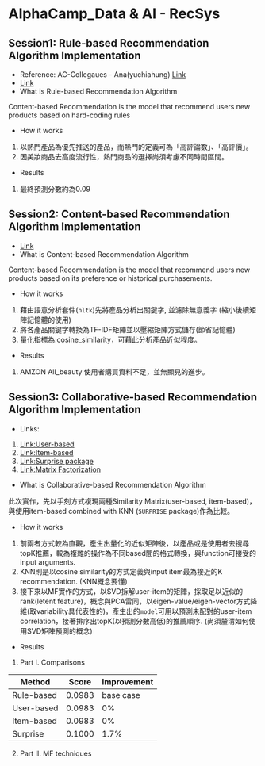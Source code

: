 # AlphaCamp_Data & AI - RecSys

## Session1: Rule-based Recommendation Algorithm Implementation
* Reference: AC-Collegaues - Ana(yuchiahung) [Link](https://github.com/yuchiahung/data-course-sample/blob/main/hw1_Ana.ipynb)
* [Link](https://github.com/phwangktw/data-course-sample/blob/main/Session1_Rule-based_Recommendation_Algorithm.ipynb)
* What is Rule-based Recommendation Algorithm

Content-based Recommendation is the model that recommend users new products based on hard-coding rules
* How it works
1. 以熱門產品為優先推送的產品，而熱門的定義可為「高評論數」、「高評價」。
2. 因美妝商品去高度流行性，熱門商品的選擇尚須考慮不同時間區間。
* Results
1. 最終預測分數約為0.09

## Session2: Content-based Recommendation Algorithm Implementation
* [Link](https://github.com/phwangktw/data-course-sample/blob/main/Session2_Content_based_Recommendation_Algorithm_ipynb.ipynb)
* What is Content-based Recommendation Algorithm

Content-based Recommendation is the model that recommend users new products based on its preference or historical purchasements.
* How it works
1. 藉由語意分析套件(`nltk`)先將產品分析出關鍵字, 並濾除無意義字 (縮小後續矩陣記憶體的使用)
2. 將各產品關鍵字轉換為TF-IDF矩陣並以壓縮矩陣方式儲存(節省記憶體)
3. 量化指標為:cosine_similarity，可藉此分析產品近似程度。
* Results
1. AMZON All_beauty 使用者購買資料不足，並無顯見的進步。

## Session3: Collaborative-based Recommendation Algorithm Implementation
* Links:
 1. [Link:User-based](https://github.com/phwangktw/data-course-sample/blob/main/Session3_Collaborative-based(user-based)_Recommendation_Algorithm.ipynb)
 2.  [Link:Item-based](https://github.com/phwangktw/data-course-sample/blob/main/Session3_Collaborative-based(item-based)_Recommendation_Algorithm.ipynb)
 3.  [Link:Surprise package](https://github.com/phwangktw/data-course-sample/blob/main/Session3_Collaborative-based(surprise_package)_Recommendation_Algorithm.ipynb)
4.  [Link:Matrix Factorization](https://github.com/phwangktw/data-course-sample/blob/main/Session3_Collaborative-based_Matrix-Factorization.ipynb)
* What is Collaborative-based Recommendation Algorithm

此次實作，先以手刻方式複現兩種Similarity Matrix(user-based, item-based)，與使用item-based combined with KNN (`SURPRISE` package)作為比較。
* How it works
 1. 前兩者方式較為直觀，產生出量化的近似矩陣後，以產品或是使用者去搜尋topK推薦，較為複雜的操作為不同based間的格式轉換，與function可接受的input arguments.
2. KNN則是以cosine similarity的方式定義與input item最為接近的K recommendation. (KNN概念要懂)
 3. 接下來以MF實作的方式，以SVD拆解user-item的矩陣，採取足以近似的rank(letent feature)，概念與PCA雷同，以eigen-value/eigen-vector方式降維(取variability具代表性的)，產生出的`model`可用以預測未配對的user-item correlation，接著排序出topK(以預測分數高低)的推薦順序. (尚須釐清如何使用SVD矩陣預測的概念)
* Results
 1. Part I. Comparisons

| Method | Score | Improvement |
| ----------- | ----------- |----------- |
| Rule-based | 0.0983 |  base case|
| User-based  | 0.0983 | 0% |
| Item-based    | 0.0983        |    0%         |
| Surprise      | 0.1000        |    1.7%       |

 2. Part II. MF techniques